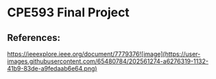 # CPE593 Final Project
## References:
https://ieeexplore.ieee.org/document/7779376![image](https://user-images.githubusercontent.com/65480784/202561274-a6276319-1132-41b9-83de-a9fedaab6e64.png)
